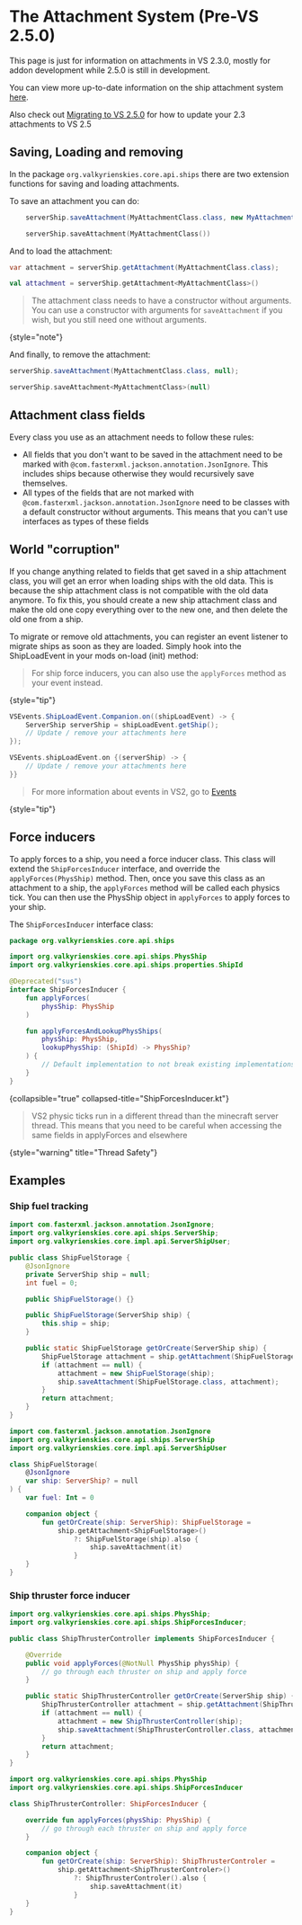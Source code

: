 # The Attachment System (Pre-VS 2.5.0)

This page is just for information on attachments in VS 2.3.0,
mostly for addon development while 2.5.0 is still in development.

You can view more up-to-date information on the ship attachment system [here](Ship-Attachments.md).

Also check out [Migrating to VS 2.5.0](How-to-migrate-to-VS-2.5.md) for how to update your 2.3
attachments to VS 2.5

## Saving, Loading and removing

In the package `org.valkyrienskies.core.api.ships`
there are two extension functions for saving and loading attachments.

To save an attachment you can do: 

<tabs group="ktj">
<tab title="Java" group-key="java">

```java
    serverShip.saveAttachment(MyAttachmentClass.class, new MyAttachmentClass());
```

</tab>
<tab title="Kotlin" group-key="kotlin">

```kotlin
    serverShip.saveAttachment(MyAttachmentClass())
```

</tab>
</tabs>

And to load the attachment:

<tabs group="ktj">
<tab title="Java" group-key="java">

```java
var attachment = serverShip.getAttachment(MyAttachmentClass.class);
```

</tab>
<tab title="Kotlin" group-key="kotlin">

```kotlin
val attachment = serverShip.getAttachment<MyAttachmentClass>()
```

</tab>
</tabs>

> The attachment class needs to have a constructor without arguments.
> You can use a constructor with arguments for `saveAttachment` if you wish,
> but you still need one without arguments.
> 
{style="note"}

And finally, to remove the attachment:

<tabs group="ktj">
<tab title="Java" group-key="java">

```java
serverShip.saveAttachment(MyAttachmentClass.class, null);
```

</tab>
<tab title="Kotlin" group-key="kotlin">

```kotlin
serverShip.saveAttachment<MyAttachmentClass>(null)
```

</tab>
</tabs>

## Attachment class fields
Every class you use as an attachment needs to follow these rules:

- All fields that you don't want to be saved in the attachment need to be marked
  with `@com.fasterxml.jackson.annotation.JsonIgnore`. This includes ships because otherwise they would recursively save themselves.
- All types of the fields that are not marked with
  `@com.fasterxml.jackson.annotation.JsonIgnore` need to be classes with a default
  constructor without arguments. This means that you can't use interfaces as types of these fields

## World "corruption"
If you change anything related to fields that get saved in a ship attachment class,
you will get an error when loading ships with the old data. This is because the ship attachment
class is not compatible with the old data anymore. To fix this, you should create a new ship attachment class
and make the old one copy everything over to the new one, and then delete the old one from a ship.

To migrate or remove old attachments, 
you can register an event listener to migrate ships as soon as they are loaded. 
Simply hook into the ShipLoadEvent in your mods on-load (init) method:

> For ship force inducers, you can also use the `applyForces` method as your event instead.
>
{style="tip"}

<tabs group="ktj">
<tab title="Java" group-key="java">

```java
VSEvents.ShipLoadEvent.Companion.on((shipLoadEvent) -> {
    ServerShip serverShip = shipLoadEvent.getShip();
    // Update / remove your attachments here
});
```

</tab>
<tab title="Kotlin" group-key="kotlin">

```kotlin
VSEvents.shipLoadEvent.on {(serverShip) -> {
    // Update / remove your attachments here
}}
```

</tab>
</tabs>


> For more information about events in VS2, go to [Events](Events.md)
> 
{style="tip"}

## Force inducers
To apply forces to a ship, you need a force inducer class. This class will extend the `ShipForcesInducer` interface,
and override the `applyForces(PhysShip)` method. Then, once you save this class as an attachment to a ship, the `applyForces`
method will be called each physics tick. You can then use the PhysShip object in `applyForces` to apply forces to your ship.

The `ShipForcesInducer` interface class:
```kotlin
package org.valkyrienskies.core.api.ships

import org.valkyrienskies.core.api.ships.PhysShip
import org.valkyrienskies.core.api.ships.properties.ShipId

@Deprecated("sus")
interface ShipForcesInducer {
    fun applyForces(
        physShip: PhysShip
    )

    fun applyForcesAndLookupPhysShips(
        physShip: PhysShip,
        lookupPhysShip: (ShipId) -> PhysShip?
    ) {
        // Default implementation to not break existing implementations
    }
}
```
{collapsible="true" collapsed-title="ShipForcesInducer.kt"}

> VS2 physic ticks run in a different thread than the minecraft server thread.
> This means that you need to be careful when accessing the same fields in applyForces and elsewhere
> 
{style="warning" title="Thread Safety"}

## Examples

### Ship fuel tracking
<tabs group="ktj">
<tab title="Java" group-key="java">

```java
import com.fasterxml.jackson.annotation.JsonIgnore;
import org.valkyrienskies.core.api.ships.ServerShip;
import org.valkyrienskies.core.impl.api.ServerShipUser;

public class ShipFuelStorage {
    @JsonIgnore
    private ServerShip ship = null;
    int fuel = 0;

    public ShipFuelStorage() {}

    public ShipFuelStorage(ServerShip ship) {
        this.ship = ship;
    }

    public static ShipFuelStorage getOrCreate(ServerShip ship) {
        ShipFuelStorage attachment = ship.getAttachment(ShipFuelStorage.class);
        if (attachment == null) {
            attachment = new ShipFuelStorage(ship);
            ship.saveAttachment(ShipFuelStorage.class, attachment);
        }
        return attachment;
    }
}
```

</tab>
<tab title="Kotlin" group-key="kotlin">

```kotlin
import com.fasterxml.jackson.annotation.JsonIgnore
import org.valkyrienskies.core.api.ships.ServerShip
import org.valkyrienskies.core.impl.api.ServerShipUser

class ShipFuelStorage(
    @JsonIgnore
    var ship: ServerShip? = null
) {
    var fuel: Int = 0

    companion object {
        fun getOrCreate(ship: ServerShip): ShipFuelStorage =
            ship.getAttachment<ShipFuelStorage>()
                ?: ShipFuelStorage(ship).also {
                    ship.saveAttachment(it)
                }
    }
}
```

</tab>
</tabs>


### Ship thruster force inducer

<tabs group="ktj">
<tab title="Java" group-key="java">

```java
import org.valkyrienskies.core.api.ships.PhysShip;
import org.valkyrienskies.core.api.ships.ShipForcesInducer;

public class ShipThrusterController implements ShipForcesInducer {

    @Override
    public void applyForces(@NotNull PhysShip physShip) {
        // go through each thruster on ship and apply force
    }

    public static ShipThrusterController getOrCreate(ServerShip ship) {
        ShipThrusterController attachment = ship.getAttachment(ShipThrusterController.class);
        if (attachment == null) {
            attachment = new ShipThrusterController(ship);
            ship.saveAttachment(ShipThrusterController.class, attachment);
        }
        return attachment;
    }
}
```

</tab>
<tab title="Kotlin" group-key="kotlin">

```kotlin
import org.valkyrienskies.core.api.ships.PhysShip
import org.valkyrienskies.core.api.ships.ShipForcesInducer

class ShipThrusterController: ShipForcesInducer {

    override fun applyForces(physShip: PhysShip) {
        // go through each thruster on ship and apply force
    }

    companion object {
        fun getOrCreate(ship: ServerShip): ShipThrusterControler =
            ship.getAttachment<ShipThrusterControler>()
                ?: ShipThrusterControler().also {
                    ship.saveAttachment(it)
                }
    }
}
```

</tab>
</tabs>

